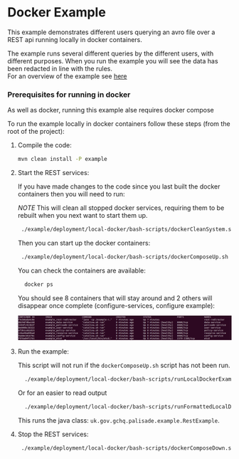 # Docker Example

This example demonstrates different users querying an avro file over a REST api running locally in docker containers.

The example runs several different queries by the different users, with different purposes. When you run the example you will see the data has been redacted in line with the rules.  
For an overview of the example see [here](../../README.md)

### Prerequisites for running in docker 
As well as docker, running this example alse requires docker compose

To run the example locally in docker containers follow these steps (from the root of the project):

1. Compile the code:
    ```bash
    mvn clean install -P example
    ```

2. Start the REST services:

    If you have made changes to the code since you last built the docker containers then you will need to run:
    
    *NOTE* This will clean all stopped docker services, requiring them to be rebuilt when you next want to start them up. 
    ```bash
     ./example/deployment/local-docker/bash-scripts/dockerCleanSystem.sh
    ```

    Then you can start up the docker containers:
    ```bash
     ./example/deployment/local-docker/bash-scripts/dockerComposeUp.sh
    ```

    You can check the containers are available:
    
    ```bash
      docker ps
    ```

    You should see 8 containers that will stay around and 2 others will disappear once complete (configure-services, configure example):
    
    ![Output from docker ps](../../../doc/img/DockerPSScreenshot.png?raw=true "Output from docker ps")

3. Run the example:

    This script will not run if the `dockerComposeUp.sh` script has not been run.
    
    ```bash
      ./example/deployment/local-docker/bash-scripts/runLocalDockerExample.sh
    ```
    Or for an easier to read output
    ```bash
      ./example/deployment/local-docker/bash-scripts/runFormattedLocalDockerExample.sh
    ```  
    This runs the java class: `uk.gov.gchq.palisade.example.RestExample`.
    
4. Stop the REST services:

    ```bash
     ./example/deployment/local-docker/bash-scripts/dockerComposeDown.sh
    ```

